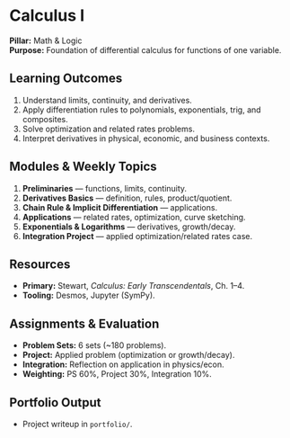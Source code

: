 # Calculus I
**Pillar:** Math & Logic  
**Purpose:** Foundation of differential calculus for functions of one variable.

## Learning Outcomes
1. Understand limits, continuity, and derivatives.
2. Apply differentiation rules to polynomials, exponentials, trig, and composites.
3. Solve optimization and related rates problems.
4. Interpret derivatives in physical, economic, and business contexts.

## Modules & Weekly Topics
1. **Preliminaries** — functions, limits, continuity.
2. **Derivatives Basics** — definition, rules, product/quotient.
3. **Chain Rule & Implicit Differentiation** — applications.
4. **Applications** — related rates, optimization, curve sketching.
5. **Exponentials & Logarithms** — derivatives, growth/decay.
6. **Integration Project** — applied optimization/related rates case.

## Resources
- **Primary:** Stewart, *Calculus: Early Transcendentals*, Ch. 1–4.
- **Tooling:** Desmos, Jupyter (SymPy).

## Assignments & Evaluation
- **Problem Sets:** 6 sets (~180 problems).
- **Project:** Applied problem (optimization or growth/decay).
- **Integration:** Reflection on application in physics/econ.
- **Weighting:** PS 60%, Project 30%, Integration 10%.

## Portfolio Output
- Project writeup in `portfolio/`.
